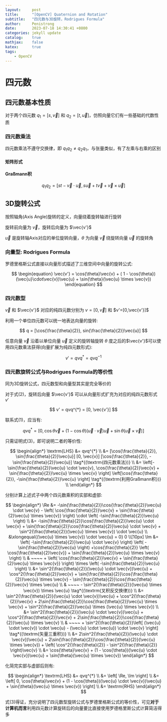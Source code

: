 ```yaml
---
layout:     post
title:      "[OpenCV] Quaternion and Rotation"
subtitle:   "四元数与3D旋转，Rodrigues Formula"
author:     Penistrong
date:       2023-07-18 14:30:41 +0800
categories: jekyll update
catalog:    true
mathjax:    false
katex:      true
tags:
    - OpenCV
---
```


# 四元数

## 四元数基本性质

对于两个四元数 $q_1=[s, \vec{v}]$ 和 $q_2=[t, \vec{u}]$，仿照向量它们有一些基础的代数性质

### 四元数乘法

四元数乘法不遵守交换律，即 $q_1q_2 \ne q_2q_1$，与张量类似，有了左乘与右乘的区别

#### 矩阵形式

#### $\textrm{Graßmann}$积

$$
q_1q_2 = [st - \vec{v} \cdot \vec{u}, s\vec{u} + t\vec{v} + \vec{v} \times \vec{u}]
$$

## 3D旋转公式

按照轴角(Axis Angle)旋转的定义，向量绕着旋转轴进行旋转

旋转前向量为 $\vec{v}$，旋转后向量为 $\vec{v'}$

$\vec{u}$ 是旋转轴Axis对应的单位旋转向量，$\theta$ 为向量 $\vec{v}$ 绕旋转向量 $\vec{u}$ 的旋转角

### 向量型: Rodrigues Formula

罗德里格斯公式直接以向量形式描述了三维空间中向量的旋转公式:

$$
\begin{equation}
\vec{v'} = \cos{\theta}\vec{v} + ( 1 - \cos{\theta})(\vec{u}\cdot\vec{v})\vec{u} + \sin{\theta}(\vec{u} \times \vec{v})
\end{equation}
$$

### 四元数型

$\vec{v}$ 和 $\vec{v'}$ 对应的纯四元数分别为 $v=[0,\vec{v}]$ 和 $v'=[0,\vec{v'}]$

利用一个单位四元数可以统一地表达向量的旋转:

$$
q = [\cos{\frac{\theta}{2}}, sin{\frac{\theta}{2}}\vec{u}]
$$

任意向量 $\vec{v}$ 沿着以单位向量 $\vec{u}$ 定义的旋转轴旋转 $\theta$ 度之后的$\vec{v'}$可以使用四元数乘法获得(向量扩展为纯四元数形式):

$$
\begin{equation}
v' = qvq^{*} = qvq^{-1}
\end{equation}
$$

### 四元数旋转公式与Rodrigues Formula的等价性

同为3D旋转公式，四元数型和向量型其实是完全等价的

对于式(2)，旋转后向量 $\vec{v'}$ 可以从向量形式扩充为对应的纯四元数形式 $v'$

$$
v' = qvq^{*} = [0, \vec{v'}]
$$

联系式(1)，应当有:

$$
\begin{equation}
qvq^{*} = [0, \cos{\theta}\vec{v} + ( 1 - \cos{\theta})(\vec{u}\cdot\vec{v})\vec{u} + \sin{\theta}(\vec{u} \times \vec{v})]
\end{equation}
$$

只需证明式(3)，即可说明二者的等价性:

$$
\begin{align*}
\textrm{LHS} &= qvq^{*} \\
             &= [\cos{\frac{\theta}{2}}, \sin{\frac{\theta}{2}}\vec{u}] [0, \vec{v}] [\cos{\frac{\theta}{2}}, -\sin{\frac{\theta}{2}}\vec{u}] \tag*{(\textrm{四元数乘法})} \\
             &= \left[-\sin{\frac{\theta}{2}}\vec{u} \cdot \vec{v}, \cos{\frac{\theta}{2}}\vec{v} + \sin{\frac{\theta}{2}}\vec{u} \times \vec{v} \right] \left[\cos{\frac{\theta}{2}}, -\sin{\frac{\theta}{2}}\vec{u} \right] \tag*{(\textrm{利用Graßmann积})} \\
\end{align*}
$$

分别计算上述式子中两个四元数乘积的实部和虚部:

$$
\begin{align*}
\Re &= -\sin{\frac{\theta}{2}}\cos{\frac{\theta}{2}}\vec{u} \cdot \vec{v} - \left( \cos{\frac{\theta}{2}}\vec{v} + \sin{\frac{\theta}{2}\vec{u} \times \vec{v}} \right) \cdot \left( -\sin{\frac{\theta}{2}}\vec{u} \right) \\
    &= -\sin{\frac{\theta}{2}}\cos{\frac{\theta}{2}}\vec{u} \cdot \vec{v} + \sin{\frac{\theta}{2}}\cos{\frac{\theta}{2}}\vec{u} \cdot \vec{v} + \sin^2{\frac{\theta}{2}}(\vec{u} \times \vec{v}) \cdot \vec{u} \\
    &\xlongequal{(\vec{u} \times \vec{v}) \cdot \vec{u} = 0} 0 \\[10px]
\Im &= \left( -\sin{\frac{\theta}{2}}\vec{u} \cdot \vec{v} \right) \left( -\sin{\frac{\theta}{2}}\vec{u} \right)
       +\cos{\frac{\theta}{2}} \left( \cos{\frac{\theta}{2}\vec{v}} + \sin{\frac{\theta}{2}}\vec{u} \times \vec{v} \right) \\
    & ~~~~ + \left( \cos{\frac{\theta}{2}}\vec{v} + \sin{\frac{\theta}{2}\vec{u} \times \vec{v}} \right) \times \left( -\sin{\frac{\theta}{2}}\vec{u} \right) \\
    &= \sin^2{\frac{\theta}{2}}(\vec{u} \cdot \vec{v})\vec{u} + \cos^2{\frac{\theta}{2}}\vec{v} + \sin{\frac{\theta}{2}}\cos{\frac{\theta}{2}}\vec{u} \times \vec{v} - \sin{\frac{\theta}{2}}\cos{\frac{\theta}{2}}\vec{v} \times \vec{u} \\
    & ~~~~ - \sin^2{\frac{\theta}{2}}(\vec{u} \times \vec{v}) \times \vec{u} \tag*{(\textrm{叉积反交换律})} \\
    &= \sin^2{\frac{\theta}{2}}(\vec{u} \cdot \vec{v})\vec{u} + \cos^2{\frac{\theta}{2}}\vec{v} + 2\sin{\frac{\theta}{2}}\cos{\frac{\theta}{2}}\vec{u} \times \vec{v} + \sin^2{\frac{\theta}{2}}\vec{u} \times (\vec{u} \times \vec{v}) \\
    &= \sin^2{\frac{\theta}{2}}(\vec{u} \cdot \vec{v})\vec{u} + \cos^2{\frac{\theta}{2}}\vec{v} + 2\sin{\frac{\theta}{2}}\cos{\frac{\theta}{2}}\vec{u} \times \vec{v} \\
    & ~~~~ + \sin^2{\frac{\theta}{2}}\left[ (\vec{u} \cdot \vec{v}) \cdot \vec{u} - (\vec{u} \cdot \vec{u}) \cdot \vec{v} \right] \tag*{(\textrm{矢量三重积})} \\
    &= 2\sin^2{\frac{\theta}{2}}(\vec{u} \cdot \vec{v})\vec{u} + 2\sin{\frac{\theta}{2}}\cos{\frac{\theta}{2}}(\vec{u} \times \vec{v}) + \left( \cos^2{\frac{\theta}{2}} - \sin^2{\frac{\theta}{2}} \right)\vec{v} \\
    &= \cos{\theta}\vec{v} + (1 - \cos{\theta})(\vec{u} \cdot \vec{v})\vec{u} + \sin{\theta}(\vec{u} \times \vec{v})
\end{align*}
$$

化简完实部与虚部后则有:

$$
\begin{align*}
\textrm{LHS} &= qvq^{*} \\
             &= \left[ \Re, \Im \right] \\
             &= \left[ 0, \cos{\theta}\vec{v} + (1 - \cos{\theta})(\vec{u} \cdot \vec{v})\vec{u} + \sin{\theta}(\vec{u} \times \vec{v}) \right] \\
             &= \textrm{RHS}
\end{align*}
$$

式(3)得证，充分说明了四元数型旋转公式与罗德里格斯公式的等价性，可见**对于计算机而言**利用四元数计算旋转后的向量要比直接使用罗德格里斯公式计算简洁得多
